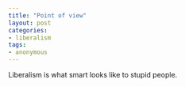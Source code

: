 ```yaml
---
title: "Point of view"
layout: post
categories:
- liberalism
tags:
- anonymous
---
```


Liberalism is what smart looks like to stupid people.